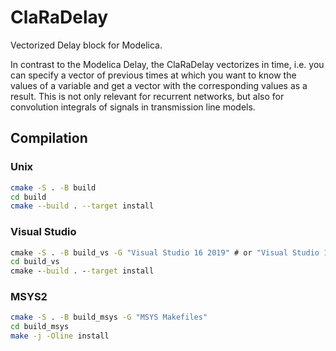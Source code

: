 # ClaRaDelay

Vectorized Delay block for Modelica.

In contrast to the Modelica Delay, the ClaRaDelay vectorizes in time, i.e. you
can specify a vector of previous times at which you want to know the values of a
variable and get a vector with the corresponding values as a result. This is not
only relevant for recurrent networks, but also for convolution integrals of
signals in transmission line models.

## Compilation

### Unix

```bash
cmake -S . -B build
cd build
cmake --build . --target install
```

### Visual Studio

```cmd
cmake -S . -B build_vs -G "Visual Studio 16 2019" # or "Visual Studio 17 2022"
cd build_vs
cmake --build . --target install
```

### MSYS2

```bash
cmake -S . -B build_msys -G "MSYS Makefiles"
cd build_msys
make -j -Oline install
```

